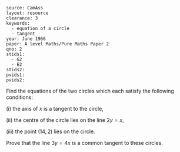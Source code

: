 ````
source: CamAss
layout: resource
clearance: 3
keywords:
  - equation of a circle
  - tangent
year: June 1966
paper: A level Maths/Pure Maths Paper 2
qno: 2
stids1:
  - G2
  - E2
stids2:
pvids1:
pvids2:

````

Find the equations of the two circles which each satisfy the following conditions:

(i) the axis of $x$ is a tangent to the circle,

(ii) the centre of the circle lies on the line $2y = x$,
  
(iii) the point $(14,2)$ lies on the circle.

Prove that the line $3y = 4x$ is a common tangent to these circles.
